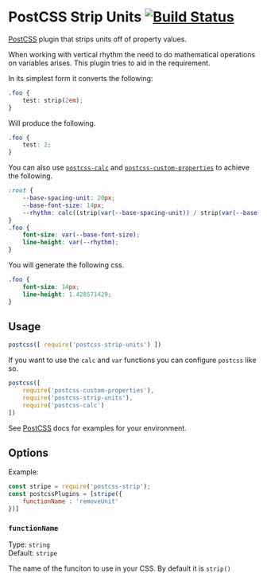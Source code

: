 # PostCSS Strip Units [![Build Status][ci-img]][ci]

[PostCSS] plugin that strips units off of property values.

[PostCSS]: https://github.com/postcss/postcss
[ci-img]:  https://travis-ci.org/whitneyit/postcss-strip-units.svg
[ci]:      https://travis-ci.org/whitneyit/postcss-strip-units

When working with vertical rhythm the need to do mathematical operations on
variables arises. This plugin tries to aid in the requirement.

In its simplest form it converts the following:
```css
.foo {
    test: strip(2em);
}
```

Will produce the following.
```css
.foo {
    test: 2;
}
```

You can also use [`postcss-calc`](https://github.com/postcss/postcss-calc) and
[`postcss-custom-properties`](https://github.com/postcss/postcss-custom-properties)
to achieve the following.

```css
:root {
    --base-spacing-unit: 20px;
    --base-font-size: 14px;
    --rhythm: calc((strip(var(--base-spacing-unit)) / strip(var(--base-font-size))) * 1em);
}
.foo {
    font-size: var(--base-font-size);
    line-height: var(--rhythm);
}
```

You will generate the following css.
```css
.foo {
    font-size: 14px;
    line-height: 1.428571429;
}
```

## Usage

```js
postcss([ require('postcss-strip-units') ])
```

If you want to use the `calc` and `var` functions you can configure `postcss`
like so.
```js
postcss([
    require('postcss-custom-properties'),
    require('postcss-strip-units'),
    require('postcss-calc')
])
```

See [PostCSS] docs for examples for your environment.


## Options

Example:
```js
const stripe = require('postcss-strip');
const postcssPlugins = [stripe({
	functionName : 'removeUnit'
})]
```

### `functionName`

Type: `string`  
Default: `stripe`

The name of the funciton to use in your CSS. By default it is `strip()`
